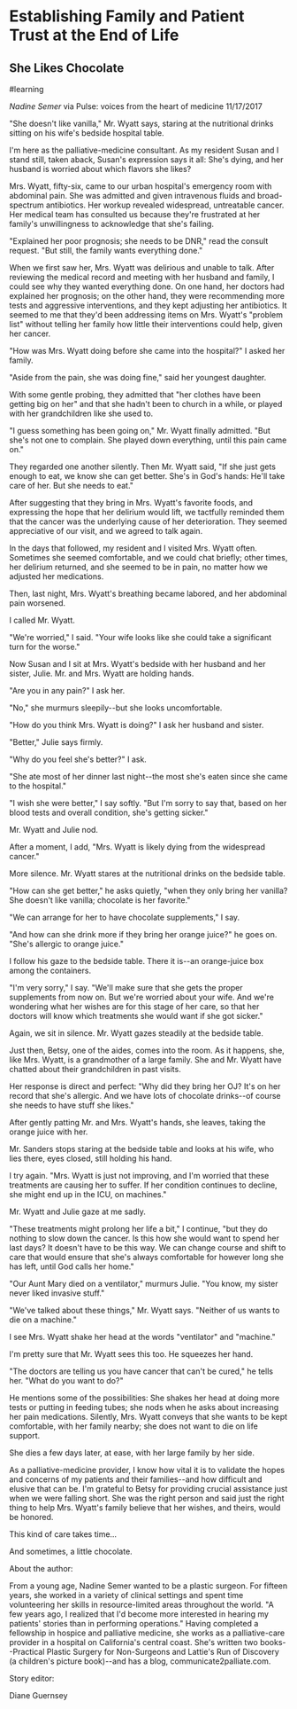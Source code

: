 # Establishing Family and Patient Trust at the End of Life
## She Likes Chocolate

#learning


_Nadine Semer_ via Pulse: voices from the heart of medicine 11/17/2017
  
"She doesn't like vanilla," Mr. Wyatt says, staring at the nutritional drinks sitting on his wife's bedside hospital table.

I'm here as the palliative-medicine consultant. As my resident Susan and I stand still, taken aback, Susan's expression says it all: She's dying, and her husband is worried about which flavors she likes?

Mrs. Wyatt, fifty-six, came to our urban hospital's emergency room with abdominal pain. She was admitted and given intravenous fluids and broad-spectrum antibiotics. Her workup revealed widespread, untreatable cancer. Her medical team has consulted us because they're frustrated at her family's unwillingness to acknowledge that she's failing.

"Explained her poor prognosis; she needs to be DNR," read the consult request. "But still, the family wants everything done."

When we first saw her, Mrs. Wyatt was delirious and unable to talk. After reviewing the medical record and meeting with her husband and family, I could see why they wanted everything done. On one hand, her doctors had explained her prognosis; on the other hand, they were recommending more tests and aggressive interventions, and they kept adjusting her antibiotics. It seemed to me that they'd been addressing items on Mrs. Wyatt's "problem list" without telling her family how little their interventions could help, given her cancer.

"How was Mrs. Wyatt doing before she came into the hospital?" I asked her family.

"Aside from the pain, she was doing fine," said her youngest daughter.

With some gentle probing, they admitted that "her clothes have been getting big on her" and that she hadn't been to church in a while, or played with her grandchildren like she used to.

"I guess something has been going on," Mr. Wyatt finally admitted. "But she's not one to complain. She played down everything, until this pain came on."

They regarded one another silently. Then Mr. Wyatt said, "If she just gets enough to eat, we know she can get better. She's in God's hands: He'll take care of her. But she needs to eat."

After suggesting that they bring in Mrs. Wyatt's favorite foods, and expressing the hope that her delirium would lift, we tactfully reminded them that the cancer was the underlying cause of her deterioration. They seemed appreciative of our visit, and we agreed to talk again.

In the days that followed, my resident and I visited Mrs. Wyatt often. Sometimes she seemed comfortable, and we could chat briefly; other times, her delirium returned, and she seemed to be in pain, no matter how we adjusted her medications.

Then, last night, Mrs. Wyatt's breathing became labored, and her abdominal pain worsened.

I called Mr. Wyatt.

"We're worried," I said. "Your wife looks like she could take a significant turn for the worse."

Now Susan and I sit at Mrs. Wyatt's bedside with her husband and her sister, Julie. Mr. and Mrs. Wyatt are holding hands.

"Are you in any pain?" I ask her.

"No," she murmurs sleepily--but she looks uncomfortable.

"How do you think Mrs. Wyatt is doing?" I ask her husband and sister.

"Better," Julie says firmly.

"Why do you feel she's better?" I ask.

"She ate most of her dinner last night--the most she's eaten since she came to the hospital."

"I wish she were better," I say softly. "But I'm sorry to say that, based on her blood tests and overall condition, she's getting sicker."

Mr. Wyatt and Julie nod.

After a moment, I add, "Mrs. Wyatt is likely dying from the widespread cancer."

More silence. Mr. Wyatt stares at the nutritional drinks on the bedside table.

"How can she get better," he asks quietly, "when they only bring her vanilla? She doesn't like vanilla; chocolate is her favorite."

"We can arrange for her to have chocolate supplements," I say.

"And how can she drink more if they bring her orange juice?" he goes on. "She's allergic to orange juice."

I follow his gaze to the bedside table. There it is--an orange-juice box among the containers.

"I'm very sorry," I say. "We'll make sure that she gets the proper supplements from now on. But we're worried about your wife. And we're wondering what her wishes are for this stage of her care, so that her doctors will know which treatments she would want if she got sicker."

Again, we sit in silence. Mr. Wyatt gazes steadily at the bedside table.

Just then, Betsy, one of the aides, comes into the room. As it happens, she, like Mrs. Wyatt, is a grandmother of a large family. She and Mr. Wyatt have chatted about their grandchildren in past visits.

Her response is direct and perfect: "Why did they bring her OJ? It's on her record that she's allergic. And we have lots of chocolate drinks--of course she needs to have stuff she likes."

After gently patting Mr. and Mrs. Wyatt's hands, she leaves, taking the orange juice with her.

Mr. Sanders stops staring at the bedside table and looks at his wife, who lies there, eyes closed, still holding his hand.

I try again. "Mrs. Wyatt is just not improving, and I'm worried that these treatments are causing her to suffer. If her condition continues to decline, she might end up in the ICU, on machines."

Mr. Wyatt and Julie gaze at me sadly.

"These treatments might prolong her life a bit," I continue, "but they do nothing to slow down the cancer. Is this how she would want to spend her last days? It doesn't have to be this way. We can change course and shift to care that would ensure that she's always comfortable for however long she has left, until God calls her home."

"Our Aunt Mary died on a ventilator," murmurs Julie. "You know, my sister never liked invasive stuff."

"We've talked about these things," Mr. Wyatt says. "Neither of us wants to die on a machine."

I see Mrs. Wyatt shake her head at the words "ventilator" and "machine."

I'm pretty sure that Mr. Wyatt sees this too. He squeezes her hand.

"The doctors are telling us you have cancer that can't be cured," he tells her. "What do you want to do?"

He mentions some of the possibilities: She shakes her head at doing more tests or putting in feeding tubes; she nods when he asks about increasing her pain medications. Silently, Mrs. Wyatt conveys that she wants to be kept comfortable, with her family nearby; she does not want to die on life support.

She dies a few days later, at ease, with her large family by her side.

As a palliative-medicine provider, I know how vital it is to validate the hopes and concerns of my patients and their families--and how difficult and elusive that can be. I'm grateful to Betsy for providing crucial assistance just when we were falling short. She was the right person and said just the right thing to help Mrs. Wyatt's family believe that her wishes, and theirs, would be honored.

This kind of care takes time...

And sometimes, a little chocolate.


About the author:

From a young age, Nadine Semer wanted to be a plastic surgeon. For fifteen years, she worked in a variety of clinical settings and spent time volunteering her skills in resource-limited areas throughout the world. "A few years ago, I realized that I'd become more interested in hearing my patients' stories than in performing operations." Having completed a fellowship in hospice and palliative medicine, she works as a palliative-care provider in a hospital on California's central coast. She's written two books--Practical Plastic Surgery for Non-Surgeons and Lattie's Run of Discovery (a children's picture book)--and has a blog, communicate2palliate.com.

Story editor:

Diane Guernsey